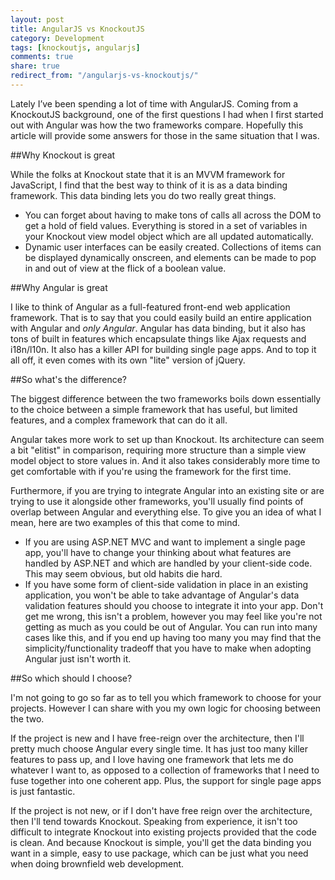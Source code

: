 ```yaml
---
layout: post
title: AngularJS vs KnockoutJS
category: Development
tags: [knockoutjs, angularjs]
comments: true
share: true
redirect_from: "/angularjs-vs-knockoutjs/"
---
```

Lately I’ve been spending a lot of time with AngularJS. Coming from a KnockoutJS background, one of the first questions I had when I first started out with Angular was how the two frameworks compare. Hopefully this article will provide some answers for those in the same situation that I was.

##Why Knockout is great

While the folks at Knockout state that it is an MVVM framework for JavaScript, I find that the best way to think of it is as a data binding framework. This data binding lets you do two really great things.

+ You can forget about having to make tons of calls all across the DOM to get a hold of field values. Everything is stored in a set of variables in your Knockout view model object which are all updated automatically.
+ Dynamic user interfaces can be easily created. Collections of items can be displayed dynamically onscreen, and elements can be made to pop in and out of view at the flick of a boolean value.

##Why Angular is great

I like to think of Angular as a full-featured front-end web application framework. That is to say that you could easily build an entire application with Angular and *only Angular*. Angular has data binding, but it also has tons of built in features which encapsulate things like Ajax requests and i18n/l10n. It also has a killer API for building single page apps. And to top it all off, it even comes with its own "lite" version of jQuery.

##So what's the difference?

The biggest difference between the two frameworks boils down essentially to the choice between a simple framework that has useful, but limited features, and a complex framework that can do it all.

Angular takes more work to set up than Knockout. Its architecture can seem a bit "elitist" in comparison, requiring more structure than a simple view model object to store values in. And it also takes considerably more time to get comfortable with if you're using the framework for the first time.

Furthermore, if you are trying to integrate Angular into an existing site or are trying to use it alongside other frameworks, you'll usually find points of overlap between Angular and everything else. To give you an idea of what I mean, here are two examples of this that come to mind.

+ If you are using ASP.NET MVC and want to implement a single page app, you'll have to change your thinking about what features are handled by ASP.NET and which are handled by your client-side code. This may seem obvious, but old habits die hard.
+ If you have some form of client-side validation in place in an existing application, you won't be able to take advantage of Angular's data validation features should you choose to integrate it into your app. Don't get me wrong, this isn't a problem, however you may feel like you're not getting as much as you could be out of Angular. You can run into many cases like this, and if you end up having too many you may find that the simplicity/functionality tradeoff that you have to make when adopting Angular just isn't worth it.

##So which should I choose?

I'm not going to go so far as to tell you which framework to choose for your projects. However I can share with you my own logic for choosing between the two.

If the project is new and I have free-reign over the architecture, then I'll pretty much choose Angular every single time. It has just too many killer features to pass up, and I love having one framework that lets me do whatever I want to, as opposed to a collection of frameworks that I need to fuse together into one coherent app. Plus, the support for single page apps is just fantastic.

If the project is not new, or if I don't have free reign over the architecture, then I'll tend towards Knockout. Speaking from experience, it isn't too difficult to integrate Knockout into existing projects provided that the code is clean. And because Knockout is simple, you'll get the data binding you want in a simple, easy to use package, which can be just what you need when doing brownfield web development.

